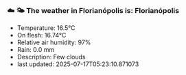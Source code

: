 ### ☁️ 🌤️  The weather in Florianópolis is: Florianópolis

- Temperature: 16.5°C
- On flesh: 16.74°C
- Relative air humidity: 97%
- Rain: 0.0 mm
- Description: Few clouds
- last updated: 2025-07-17T05:23:10.871073

